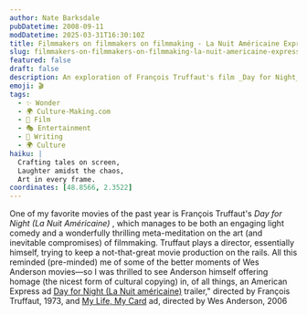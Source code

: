 ```yaml
---
author: Nate Barksdale
pubDatetime: 2008-09-11
modDatetime: 2025-03-31T16:30:10Z
title: Filmmakers on filmmakers on filmmaking - La Nuit Américaine Express
slug: filmmakers-on-filmmakers-on-filmmaking-la-nuit-americaine-express
featured: false
draft: false
description: An exploration of François Truffaut's film _Day for Night_ and its influence on Wes Anderson's artistic vision.
emoji: 🎬
tags:
  - ✨ Wonder
  - 🌍 Culture-Making.com
  - 🎥 Film
  - 🎭 Entertainment
  - 📝 Writing
  - 🌍 Culture
haiku: |
  Crafting tales on screen,  
  Laughter amidst the chaos,  
  Art in every frame.
coordinates: [48.8566, 2.3522]
---
```


One of my favorite movies of the past year is François Truffaut's _Day for Night (La Nuit Américaine)_ , which manages to be both an engaging light comedy and a wonderfully thrilling meta-meditation on the art (and inevitable compromises) of filmmaking. Truffaut plays a director, essentially himself, trying to keep a not-that-great movie production on the rails. All this reminded (pre-minded) me of some of the better moments of Wes Anderson movies—so I was thrilled to see Anderson himself offering homage (the nicest form of cultural copying) in, of all things, an American Express ad
[Day for Night (La Nuit américaine)](http://www.youtube.com/watch?v=TVZaXzCLyfE) trailer," directed by François Truffaut, 1973, and [My Life, My Card](http://www.youtube.com/watch?v=spCknVcaSHg) ad, directed by Wes Anderson, 2006
